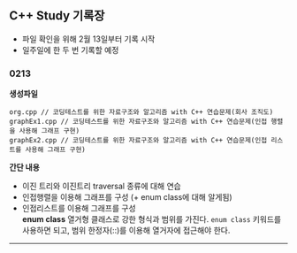 ## C++ Study 기록장

- 파일 확인을 위해 2월 13일부터 기록 시작    
- 일주일에 한 두 번 기록할 예정    
### 0213
**생성파일**
```
org.cpp // 코딩테스트를 위한 자료구조와 알고리즘 with C++ 연습문제(회사 조직도)
graphEx1.cpp // 코딩테스트를 위한 자료구조와 알고리즘 with C++ 연습문제(인접 행렬을 사용해 그래프 구현)
graphEx2.cpp // 코딩테스트를 위한 자료구조와 알고리즘 with C++ 연습문제(인접 리스트를 사용해 그래프 구현)
```
**간단 내용**
- 이진 트리와 이진트리 traversal 종류에 대해 연습
- 인접행렬을 이용해 그래프를 구성 (+ enum class에 대해 알게됨)
- 인접리스트를 이용해 그래프를 구성      
**enum class**
열거형 클래스로 강한 형식과 범위를 가진다. ```enum class``` 키워드를 사용하면 되고, 범위 한정자(::)를 이용해 열거자에 접근해야 한다.    

------
